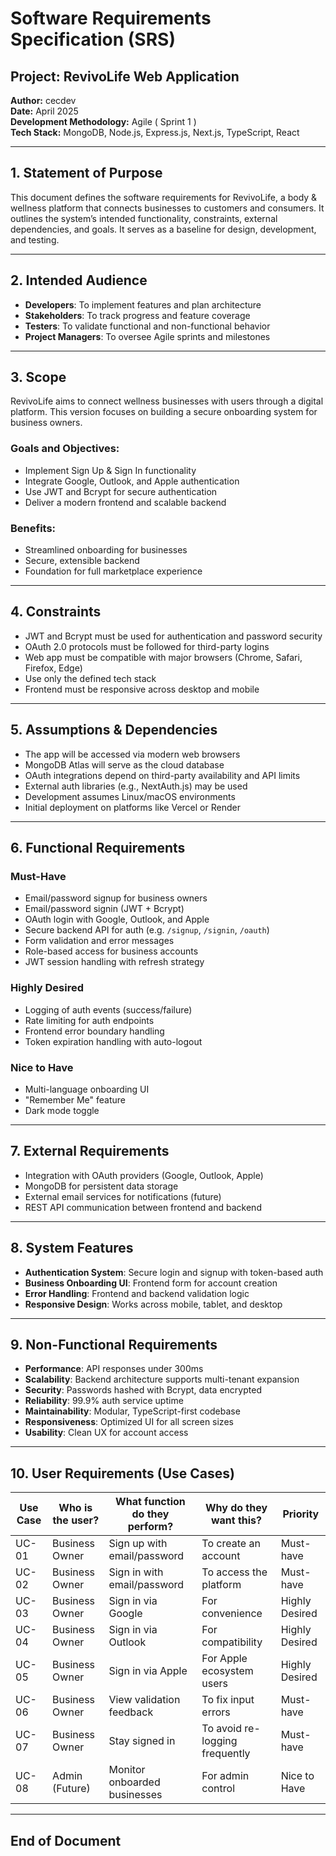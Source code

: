 # Software Requirements Specification (SRS)

## Project: RevivoLife Web Application  
**Author:** cecdev  
**Date:** April 2025  
**Development Methodology:** Agile ( Sprint 1 )  
**Tech Stack:** MongoDB, Node.js, Express.js, Next.js, TypeScript, React  

---

## 1. Statement of Purpose

This document defines the software requirements for RevivoLife, a body & wellness platform that connects businesses to customers and consumers. It outlines the system’s intended functionality, constraints, external dependencies, and goals. It serves as a baseline for design, development, and testing.

---

## 2. Intended Audience

- **Developers**: To implement features and plan architecture  
- **Stakeholders**: To track progress and feature coverage  
- **Testers**: To validate functional and non-functional behavior  
- **Project Managers**: To oversee Agile sprints and milestones  

---

## 3. Scope

RevivoLife aims to connect wellness businesses with users through a digital platform. This version focuses on building a secure onboarding system for business owners.

### Goals and Objectives:
- Implement Sign Up & Sign In functionality
- Integrate Google, Outlook, and Apple authentication
- Use JWT and Bcrypt for secure authentication
- Deliver a modern frontend and scalable backend

### Benefits:
- Streamlined onboarding for businesses
- Secure, extensible backend
- Foundation for full marketplace experience

---

## 4. Constraints

- JWT and Bcrypt must be used for authentication and password security
- OAuth 2.0 protocols must be followed for third-party logins
- Web app must be compatible with major browsers (Chrome, Safari, Firefox, Edge)
- Use only the defined tech stack
- Frontend must be responsive across desktop and mobile

---

## 5. Assumptions & Dependencies

- The app will be accessed via modern web browsers
- MongoDB Atlas will serve as the cloud database
- OAuth integrations depend on third-party availability and API limits
- External auth libraries (e.g., NextAuth.js) may be used
- Development assumes Linux/macOS environments
- Initial deployment on platforms like Vercel or Render

---

## 6. Functional Requirements

### Must-Have
- Email/password signup for business owners
- Email/password signin (JWT + Bcrypt)
- OAuth login with Google, Outlook, and Apple
- Secure backend API for auth (e.g. `/signup`, `/signin`, `/oauth`)
- Form validation and error messages
- Role-based access for business accounts
- JWT session handling with refresh strategy

### Highly Desired
- Logging of auth events (success/failure)
- Rate limiting for auth endpoints
- Frontend error boundary handling
- Token expiration handling with auto-logout

### Nice to Have
- Multi-language onboarding UI
- "Remember Me" feature
- Dark mode toggle

---

## 7. External Requirements

- Integration with OAuth providers (Google, Outlook, Apple)
- MongoDB for persistent data storage
- External email services for notifications (future)
- REST API communication between frontend and backend

---

## 8. System Features

- **Authentication System**: Secure login and signup with token-based auth
- **Business Onboarding UI**: Frontend form for account creation
- **Error Handling**: Frontend and backend validation logic
- **Responsive Design**: Works across mobile, tablet, and desktop

---

## 9. Non-Functional Requirements

- **Performance**: API responses under 300ms
- **Scalability**: Backend architecture supports multi-tenant expansion
- **Security**: Passwords hashed with Bcrypt, data encrypted
- **Reliability**: 99.9% auth service uptime
- **Maintainability**: Modular, TypeScript-first codebase
- **Responsiveness**: Optimized UI for all screen sizes
- **Usability**: Clean UX for account access

---

## 10. User Requirements (Use Cases)

| Use Case | Who is the user? | What function do they perform? | Why do they want this? | Priority |
|----------|------------------|--------------------------------|------------------------|----------|
| UC-01 | Business Owner | Sign up with email/password | To create an account | Must-have |
| UC-02 | Business Owner | Sign in with email/password | To access the platform | Must-have |
| UC-03 | Business Owner | Sign in via Google | For convenience | Highly Desired |
| UC-04 | Business Owner | Sign in via Outlook | For compatibility | Highly Desired |
| UC-05 | Business Owner | Sign in via Apple | For Apple ecosystem users | Highly Desired |
| UC-06 | Business Owner | View validation feedback | To fix input errors | Must-have |
| UC-07 | Business Owner | Stay signed in | To avoid re-logging frequently | Must-have |
| UC-08 | Admin (Future) | Monitor onboarded businesses | For admin control | Nice to Have |

---

## End of Document
